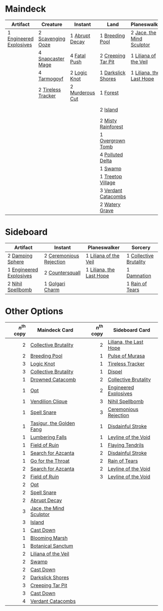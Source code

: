 
# Maindeck

|                                             Artifact                                             |                                          Creature                                           |                                         Instant                                          |                                             Land                                             |                                            Planeswalker                                            |                                              Sorcery                                              |
|--------------------------------------------------------------------------------------------------|---------------------------------------------------------------------------------------------|------------------------------------------------------------------------------------------|----------------------------------------------------------------------------------------------|----------------------------------------------------------------------------------------------------|---------------------------------------------------------------------------------------------------|
|1 [Engineered Explosives](http://gatherer.wizards.com/Pages/Card/Details.aspx?multiverseid=370549)|2 [Scavenging Ooze](http://gatherer.wizards.com/Pages/Card/Details.aspx?multiverseid=None)   |1 [Abrupt Decay](http://gatherer.wizards.com/Pages/Card/Details.aspx?multiverseid=425971) |1 [Breeding Pool](http://gatherer.wizards.com/Pages/Card/Details.aspx?multiverseid=405095)    |2 [Jace, the Mind Sculptor](http://gatherer.wizards.com/Pages/Card/Details.aspx?multiverseid=382979)|1 [Collective Brutality](http://gatherer.wizards.com/Pages/Card/Details.aspx?multiverseid=414380)  |
|                                                                                                  |4 [Snapcaster Mage](http://gatherer.wizards.com/Pages/Card/Details.aspx?multiverseid=None)   |4 [Fatal Push](http://gatherer.wizards.com/Pages/Card/Details.aspx?multiverseid=423724)   |2 [Creeping Tar Pit](http://gatherer.wizards.com/Pages/Card/Details.aspx?multiverseid=177520) |1 [Liliana of the Veil](http://gatherer.wizards.com/Pages/Card/Details.aspx?multiverseid=None)      |3 [Inquisition of Kozilek](http://gatherer.wizards.com/Pages/Card/Details.aspx?multiverseid=425900)|
|                                                                                                  |4 [Tarmogoyf](http://gatherer.wizards.com/Pages/Card/Details.aspx?multiverseid=370404)       |2 [Logic Knot](http://gatherer.wizards.com/Pages/Card/Details.aspx?multiverseid=370529)   |1 [Darkslick Shores](http://gatherer.wizards.com/Pages/Card/Details.aspx?multiverseid=209400) |1 [Liliana, the Last Hope](http://gatherer.wizards.com/Pages/Card/Details.aspx?multiverseid=414388) |2 [Maelstrom Pulse](http://gatherer.wizards.com/Pages/Card/Details.aspx?multiverseid=None)         |
|                                                                                                  |2 [Tireless Tracker](http://gatherer.wizards.com/Pages/Card/Details.aspx?multiverseid=409997)|2 [Murderous Cut](http://gatherer.wizards.com/Pages/Card/Details.aspx?multiverseid=386613)|1 [Forest](http://gatherer.wizards.com/Pages/Card/Details.aspx?multiverseid=439605)           |                                                                                                    |4 [Serum Visions](http://gatherer.wizards.com/Pages/Card/Details.aspx?multiverseid=None)           |
|                                                                                                  |                                                                                             |                                                                                          |2 [Island](http://gatherer.wizards.com/Pages/Card/Details.aspx?multiverseid=439602)           |                                                                                                    |3 [Thoughtseize](http://gatherer.wizards.com/Pages/Card/Details.aspx?multiverseid=438676)          |
|                                                                                                  |                                                                                             |                                                                                          |2 [Misty Rainforest](http://gatherer.wizards.com/Pages/Card/Details.aspx?multiverseid=426065) |                                                                                                    |                                                                                                   |
|                                                                                                  |                                                                                             |                                                                                          |1 [Overgrown Tomb](http://gatherer.wizards.com/Pages/Card/Details.aspx?multiverseid=405103)   |                                                                                                    |                                                                                                   |
|                                                                                                  |                                                                                             |                                                                                          |4 [Polluted Delta](http://gatherer.wizards.com/Pages/Card/Details.aspx?multiverseid=None)     |                                                                                                    |                                                                                                   |
|                                                                                                  |                                                                                             |                                                                                          |1 [Swamp](http://gatherer.wizards.com/Pages/Card/Details.aspx?multiverseid=439603)            |                                                                                                    |                                                                                                   |
|                                                                                                  |                                                                                             |                                                                                          |1 [Treetop Village](http://gatherer.wizards.com/Pages/Card/Details.aspx?multiverseid=None)    |                                                                                                    |                                                                                                   |
|                                                                                                  |                                                                                             |                                                                                          |3 [Verdant Catacombs](http://gatherer.wizards.com/Pages/Card/Details.aspx?multiverseid=426074)|                                                                                                    |                                                                                                   |
|                                                                                                  |                                                                                             |                                                                                          |2 [Watery Grave](http://gatherer.wizards.com/Pages/Card/Details.aspx?multiverseid=405114)     |                                                                                                    |                                                                                                   |


# Sideboard

|                                             Artifact                                             |                                             Instant                                              |                                           Planeswalker                                            |                                             Sorcery                                             |
|--------------------------------------------------------------------------------------------------|--------------------------------------------------------------------------------------------------|---------------------------------------------------------------------------------------------------|-------------------------------------------------------------------------------------------------|
|2 [Damping Sphere](http://gatherer.wizards.com/Pages/Card/Details.aspx?multiverseid=443101)       |2 [Ceremonious Rejection](http://gatherer.wizards.com/Pages/Card/Details.aspx?multiverseid=417613)|1 [Liliana of the Veil](http://gatherer.wizards.com/Pages/Card/Details.aspx?multiverseid=None)     |1 [Collective Brutality](http://gatherer.wizards.com/Pages/Card/Details.aspx?multiverseid=414380)|
|1 [Engineered Explosives](http://gatherer.wizards.com/Pages/Card/Details.aspx?multiverseid=370549)|2 [Countersquall](http://gatherer.wizards.com/Pages/Card/Details.aspx?multiverseid=249406)        |1 [Liliana, the Last Hope](http://gatherer.wizards.com/Pages/Card/Details.aspx?multiverseid=414388)|1 [Damnation](http://gatherer.wizards.com/Pages/Card/Details.aspx?multiverseid=None)             |
|2 [Nihil Spellbomb](http://gatherer.wizards.com/Pages/Card/Details.aspx?multiverseid=442215)      |1 [Golgari Charm](http://gatherer.wizards.com/Pages/Card/Details.aspx?multiverseid=430396)        |                                                                                                   |1 [Rain of Tears](http://gatherer.wizards.com/Pages/Card/Details.aspx?multiverseid=4235)         |


# Other Options

|*n*<sup>th</sup> copy|                                          Maindeck Card                                           |*n*<sup>th</sup> copy|                                         Sideboard Card                                          |
|--------------------:|--------------------------------------------------------------------------------------------------|--------------------:|-------------------------------------------------------------------------------------------------|
|                    2|[Collective Brutality](http://gatherer.wizards.com/Pages/Card/Details.aspx?multiverseid=414380)   |                    2|[Liliana, the Last Hope](http://gatherer.wizards.com/Pages/Card/Details.aspx?multiverseid=414388)|
|                    2|[Breeding Pool](http://gatherer.wizards.com/Pages/Card/Details.aspx?multiverseid=405095)          |                    1|[Pulse of Murasa](http://gatherer.wizards.com/Pages/Card/Details.aspx?multiverseid=407651)       |
|                    3|[Logic Knot](http://gatherer.wizards.com/Pages/Card/Details.aspx?multiverseid=370529)             |                    1|[Tireless Tracker](http://gatherer.wizards.com/Pages/Card/Details.aspx?multiverseid=409997)      |
|                    3|[Collective Brutality](http://gatherer.wizards.com/Pages/Card/Details.aspx?multiverseid=414380)   |                    1|[Dispel](http://gatherer.wizards.com/Pages/Card/Details.aspx?multiverseid=370527)                |
|                    1|[Drowned Catacomb](http://gatherer.wizards.com/Pages/Card/Details.aspx?multiverseid=430633)       |                    2|[Collective Brutality](http://gatherer.wizards.com/Pages/Card/Details.aspx?multiverseid=414380)  |
|                    1|[Opt](http://gatherer.wizards.com/Pages/Card/Details.aspx?multiverseid=439586)                    |                    2|[Engineered Explosives](http://gatherer.wizards.com/Pages/Card/Details.aspx?multiverseid=370549) |
|                    1|[Vendilion Clique](http://gatherer.wizards.com/Pages/Card/Details.aspx?multiverseid=None)         |                    3|[Nihil Spellbomb](http://gatherer.wizards.com/Pages/Card/Details.aspx?multiverseid=442215)       |
|                    1|[Spell Snare](http://gatherer.wizards.com/Pages/Card/Details.aspx?multiverseid=370447)            |                    3|[Ceremonious Rejection](http://gatherer.wizards.com/Pages/Card/Details.aspx?multiverseid=417613) |
|                    1|[Tasigur, the Golden Fang](http://gatherer.wizards.com/Pages/Card/Details.aspx?multiverseid=None) |                    1|[Disdainful Stroke](http://gatherer.wizards.com/Pages/Card/Details.aspx?multiverseid=None)       |
|                    1|[Lumbering Falls](http://gatherer.wizards.com/Pages/Card/Details.aspx?multiverseid=None)          |                    1|[Leyline of the Void](http://gatherer.wizards.com/Pages/Card/Details.aspx?multiverseid=205013)   |
|                    1|[Field of Ruin](http://gatherer.wizards.com/Pages/Card/Details.aspx?multiverseid=435415)          |                    1|[Flaying Tendrils](http://gatherer.wizards.com/Pages/Card/Details.aspx?multiverseid=407580)      |
|                    1|[Search for Azcanta](http://gatherer.wizards.com/Pages/Card/Details.aspx?multiverseid=435226)     |                    2|[Disdainful Stroke](http://gatherer.wizards.com/Pages/Card/Details.aspx?multiverseid=None)       |
|                    1|[Go for the Throat](http://gatherer.wizards.com/Pages/Card/Details.aspx?multiverseid=None)        |                    2|[Rain of Tears](http://gatherer.wizards.com/Pages/Card/Details.aspx?multiverseid=4235)           |
|                    2|[Search for Azcanta](http://gatherer.wizards.com/Pages/Card/Details.aspx?multiverseid=435226)     |                    2|[Leyline of the Void](http://gatherer.wizards.com/Pages/Card/Details.aspx?multiverseid=205013)   |
|                    2|[Field of Ruin](http://gatherer.wizards.com/Pages/Card/Details.aspx?multiverseid=435415)          |                    3|[Leyline of the Void](http://gatherer.wizards.com/Pages/Card/Details.aspx?multiverseid=205013)   |
|                    2|[Opt](http://gatherer.wizards.com/Pages/Card/Details.aspx?multiverseid=439586)                    |                     |                                                                                                 |
|                    2|[Spell Snare](http://gatherer.wizards.com/Pages/Card/Details.aspx?multiverseid=370447)            |                     |                                                                                                 |
|                    2|[Abrupt Decay](http://gatherer.wizards.com/Pages/Card/Details.aspx?multiverseid=425971)           |                     |                                                                                                 |
|                    3|[Jace, the Mind Sculptor](http://gatherer.wizards.com/Pages/Card/Details.aspx?multiverseid=382979)|                     |                                                                                                 |
|                    3|[Island](http://gatherer.wizards.com/Pages/Card/Details.aspx?multiverseid=439602)                 |                     |                                                                                                 |
|                    1|[Cast Down](http://gatherer.wizards.com/Pages/Card/Details.aspx?multiverseid=442969)              |                     |                                                                                                 |
|                    1|[Blooming Marsh](http://gatherer.wizards.com/Pages/Card/Details.aspx?multiverseid=417816)         |                     |                                                                                                 |
|                    1|[Botanical Sanctum](http://gatherer.wizards.com/Pages/Card/Details.aspx?multiverseid=417817)      |                     |                                                                                                 |
|                    2|[Liliana of the Veil](http://gatherer.wizards.com/Pages/Card/Details.aspx?multiverseid=None)      |                     |                                                                                                 |
|                    2|[Swamp](http://gatherer.wizards.com/Pages/Card/Details.aspx?multiverseid=439603)                  |                     |                                                                                                 |
|                    2|[Cast Down](http://gatherer.wizards.com/Pages/Card/Details.aspx?multiverseid=442969)              |                     |                                                                                                 |
|                    2|[Darkslick Shores](http://gatherer.wizards.com/Pages/Card/Details.aspx?multiverseid=209400)       |                     |                                                                                                 |
|                    3|[Creeping Tar Pit](http://gatherer.wizards.com/Pages/Card/Details.aspx?multiverseid=177520)       |                     |                                                                                                 |
|                    3|[Cast Down](http://gatherer.wizards.com/Pages/Card/Details.aspx?multiverseid=442969)              |                     |                                                                                                 |
|                    4|[Verdant Catacombs](http://gatherer.wizards.com/Pages/Card/Details.aspx?multiverseid=426074)      |                     |                                                                                                 |

